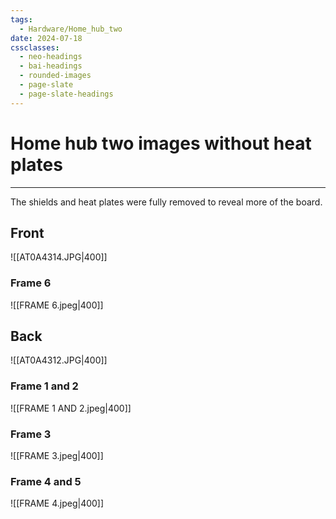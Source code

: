 ```yaml
---
tags:
  - Hardware/Home_hub_two
date: 2024-07-18
cssclasses:
  - neo-headings
  - bai-headings
  - rounded-images
  - page-slate
  - page-slate-headings
---
```

# Home hub two images without heat plates

***
The shields and heat plates were fully removed to reveal more of the board.
## Front
![[AT0A4314.JPG|400]]
### Frame 6
![[FRAME 6.jpeg|400]]
## Back
![[AT0A4312.JPG|400]]
### Frame 1 and 2
![[FRAME 1 AND 2.jpeg|400]]
### Frame 3
![[FRAME 3.jpeg|400]]
### Frame 4 and 5
![[FRAME 4.jpeg|400]]
